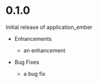 # 0.1.0

Initial release of application_ember

* Enhancements
  * an enhancement

* Bug Fixes
  * a bug fix
